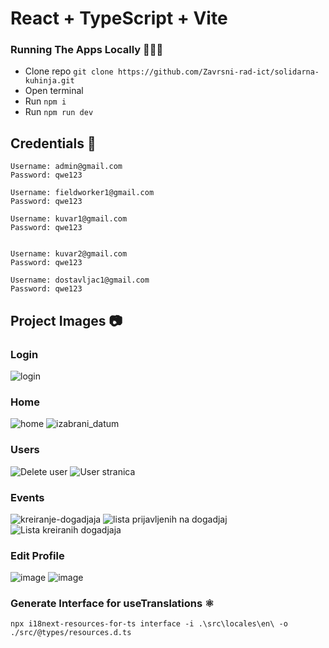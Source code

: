 # React + TypeScript + Vite

### Running The Apps Locally 💪🧑‍🏭

- Clone repo `git clone https://github.com/Zavrsni-rad-ict/solidarna-kuhinja.git`
- Open terminal
- Run `npm i`
- Run `npm run dev`

## Credentials 📃

```
Username: admin@gmail.com
Password: qwe123

Username: fieldworker1@gmail.com
Password: qwe123

Username: kuvar1@gmail.com
Password: qwe123


Username: kuvar2@gmail.com
Password: qwe123

Username: dostavljac1@gmail.com
Password: qwe123
```


## Project Images 📷

### Login
![login](https://github.com/user-attachments/assets/74d833c2-eba9-4854-83b9-ce594ce29738)

### Home
![home](https://github.com/user-attachments/assets/77e4bf38-2f53-4609-ae38-0693b5022f29)
![izabrani_datum](https://github.com/user-attachments/assets/86772d93-018a-4fef-b89b-0a5788483771)
  
### Users
![Delete user](https://github.com/user-attachments/assets/f64ab0fb-9f5b-46c9-a92e-dea6a521ec0a)
![User stranica](https://github.com/user-attachments/assets/644b9dd1-8554-42e4-8fbc-90e41222ca90)

### Events
![kreiranje-dogadjaja](https://github.com/user-attachments/assets/ba11daf9-9f29-4c74-96d3-52f713d46772)
![lista prijavljenih na dogadjaj](https://github.com/user-attachments/assets/db08f2ee-90f9-4eb0-9d1d-83580a2660e7)
![Lista kreiranih dogadjaja](https://github.com/user-attachments/assets/ea7a18de-eb35-41bf-b720-a1e50c3a8075)

### Edit Profile
![image](https://github.com/user-attachments/assets/7f288d1c-773c-4319-b834-f7b0441e66b7)
![image](https://github.com/user-attachments/assets/061ca98f-e808-4b6c-a1b0-ea1393516769)



### Generate Interface for useTranslations ⚛

`npx i18next-resources-for-ts interface -i .\src\locales\en\ -o ./src/@types/resources.d.ts`
